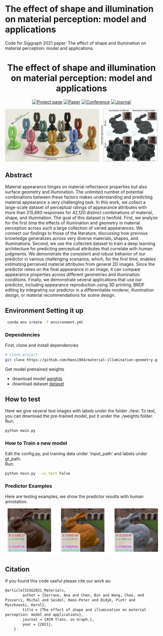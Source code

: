 # The effect of shape and illumination on material perception: model and applications
Code for Siggraph 2021 paper: The effect of shape and illumination on material perception: model and applications.
<div align="center">  
  
# The effect of shape and illumination on material perception: model and applications  
[![Project page](https://img.shields.io/badge/-Project%20page-blue)](http://mig.mpi-inf.mpg.de/)
[![Paper](https://img.shields.io/badge/Paper-PDF-red)]()
[![Conference](https://img.shields.io/badge/SIGGRAPH-2021-green)]()
[![Journal](https://img.shields.io/badge/TOG-2021-green)]()

</div>

![alt text][teaser]

[teaser]: https://github.com/Hans1984/material-illumination-geometry/blob/main/images/teaser.png "Robots teaser"

## Abstract   
Material appearance hinges on material reflectance properties but also surface geometry and illumination. The unlimited number of potential combinations between these factors makes understanding and predicting material appearance a very challenging task. In this work, we collect a large-scale dataset of perceptual ratings of appearance attributes with more than 215,680 responses for 42,120 distinct combinations of material, shape, and illumination. The goal of this dataset is twofold. First, we analyze for the first time the effects of illumination and geometry in material perception across such a large collection of varied appearances. We connect our findings to those of the literature, discussing how previous knowledge generalizes across very diverse materials, shapes, and illuminations. Second, we use the collected dataset to train a deep learning architecture for predicting perceptual attributes that correlate with human judgments. We demonstrate the consistent and robust behavior of our predictor in various challenging scenarios, which, for the first time, enables estimating perceived material attributes from general 2D images. Since the predictor relies on the final appearance in an image, it can compare appearance properties across different geometries and illumination conditions. Finally, we demonstrate several applications that use our predictor, including appearance reproduction using 3D printing, BRDF editing by integrating our predictor in a differentiable renderer, illumination design, or material recommendations for scene design.

## Environment Setting it up   
```bash
 conda env create -f environment.yml
```

### Dependencies
First, clone and install dependencies   
```bash
# clone project   
git clone https://github.com/Hans1984/material-illumination-geometry.git      
```

Get model pretrained weights
- download model [weights](https://drive.google.com/file/d/1nEvTcSOaWxQGpS19JMyStr6NWy38Pcvm/view?usp=sharing)
- download dataset [dataset]()

## How to test
Here we give several test images with labels under the folder ./test. To test, you can download the pre-trained model, put it under the ./weights folder.  <br>
Run:
```bash
python main.py
```

### How to Train a new model
Edit the config.py, put training data under 'input_path' and labels under gt_path.  <br>
Run:
```bash
python main.py --is_test False
```
### Predictor Examples

Here are testing examples, we show the predictor results with human annotation.
<div align="center">  
<img src="images/results.png" >
</div>

## Citation   
If you found this code useful please cite our work as:
```
@article{SIGG2021_Materials,
        author = {Serrano, Ana and Chen, Bin and Wang, Chao, and Piovarci, Michal and Seidel, Hans-Peter and Didyk, Piotr and Myszkowski, Karol},
        title = {The effect of shape and illumination on material perception: model and applications},
        journal = {ACM Trans. on Graph.},
        year = {2021},
    }
```   
